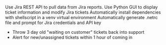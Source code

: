 Use Jira REST API to pull data from Jira reports.
Use Python GUI to display ticket information and modify Jira tickets
Automatically install dependencies with shellscript in a venv virtual environment
Automatically generate .netrc file and prompt for Jira credentials and API key

* Throw 3 day old "waiting on customer" tickets back into support
* Alert for new/unassigned tickets within 1 hour of coming in